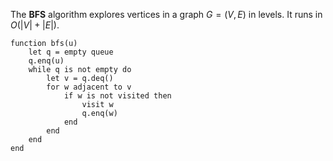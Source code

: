 
The **BFS** algorithm explores vertices in a graph $G = (V, E)$ in levels. It runs in $O(|V| + |E|)$.

```
function bfs(u)
	let q = empty queue
	q.enq(u)
	while q is not empty do
		let v = q.deq()
		for w adjacent to v
			if w is not visited then
				visit w
				q.enq(w)
			end
		end
	end
end
```
